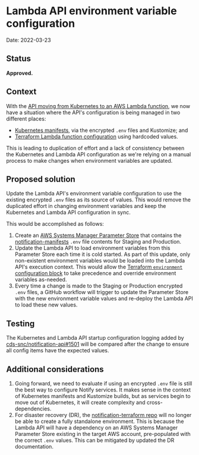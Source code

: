 # Lambda API environment variable configuration

Date: 2022-03-23

## Status

**Approved.**

## Context

With the [API moving from Kubernetes to an AWS Lambda function](./2021-08-16.scalability.move-api-to-lambda.md), we now have a situation where the API's configuration is being managed in two different places:

- [Kubernetes manifests](https://github.com/cds-snc/notification-manifests/), via the encrypted `.env` files and Kustomize; and
- [Terraform Lambda function configuration](https://github.com/cds-snc/notification-terraform/blob/main/aws/lambda-api/lambda.tf) using hardcoded values.

This is leading to duplication of effort and a lack of consistency between the Kubernetes and Lambda API configuration as we're relying on a manual process to make changes when environment variables are updated.

## Proposed solution

Update the Lambda API's environment variable configuration to use the existing encrypted `.env` files as its source of values.  This would remove the duplicated effort in changing environment variables and keep the Kubernetes and Lambda API configuration in sync.

This would be accomplished as follows:

1. Create an [AWS Systems Manager Parameter Store](https://docs.aws.amazon.com/systems-manager/latest/userguide/systems-manager-parameter-store.html) that contains the [notification-manifests](https://github.com/cds-snc/notification-manifests/) `.env` file contents for Staging and Production.
1. Update the Lambda API to load environment variables from this Parameter Store each time it is cold started.  As part of this update, only non-existent environment variables would be loaded into the Lambda API's execution context.  This would allow the [Terraform `environment` configuration block](https://github.com/cds-snc/notification-terraform/blob/27d8614/aws/lambda-api/lambda.tf#L23) to take precedence and override environment variables as-needed.
1. Every time a change is made to the Staging or Production encrypted `.env` files, a GitHub workflow will trigger to update the Parameter Store with the new environment variable values and re-deploy the Lambda API to load these new values.

## Testing

The Kubernetes and Lambda API startup configuration logging added by [cds-snc/notification-api#1501](https://github.com/cds-snc/notification-api/pull/1501) will be compared after the change to ensure all config items have the expected values.


## Additional considerations

1. Going forward, we need to evaluate if using an encrypted `.env` file is still the best way to configure Notify services. It makes sense in the context of Kubernetes manifests and Kustomize builds, but as services begin to move out of Kubernetes, it will create complexity and cross-dependencies.
1. For disaster recovery (DR), the [notification-terraform repo](https://github.com/cds-snc/notification-terraform) will no longer be able to create a fully standalone environment.  This is because the Lambda API will have a dependency on an AWS Systems Manager Parameter Store existing in the target AWS account, pre-populated with the correct `.env` values.  This can be mitigated by updated the DR documentation.